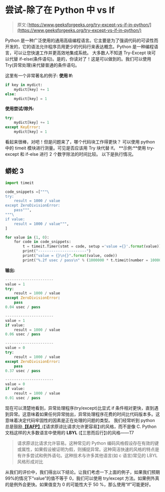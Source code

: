 # 尝试-除了在 Python 中 vs If

> 原文:[https://www.geeksforgeeks.org/try-except-vs-if-in-python/](https://www.geeksforgeeks.org/try-except-vs-if-in-python/)

Python 是一种广泛使用的通用高级编程语言。它主要是为了强调代码的可读性而开发的，它的语法允许程序员用更少的代码行来表达概念。Python 是一种编程语言，可以让您快速工作并更高效地集成系统。
大多数人不知道 Try-Except 块可以代替 if-else(条件语句)。是的，你读对了！这是可以做到的。我们可以使用 Try(异常处理)来代替普通的条件语句。

这里有一个非常著名的例子:
**使用 If:**

```py
if key in mydict:
    mydict[key] += 1
else:
    mydict[key] = 1
```

**使用尝试/除外:**

```py
try:
    mydict[key] += 1
except KeyError:
    mydict[key] = 1
```

看起来很棒，对吧！但是问题来了，哪个代码块工作得更快？
可以使用 python 中的 timeit 模块进行测量。可见是否应该用 Try 块代替 If。
**示例:**使用 try-except 和 if-else 进行 2 个数字除法的时间比较。
以下是执行情况。

## 蟒蛇 3

```py
import timeit

code_snippets =["""\
try:
    result = 1000 / value
except ZeroDivisionError:
    pass""",
"""\
if value:
    result = 1000 / value""",
]

for value in (1, 0):
    for code in code_snippets:
        t = timeit.Timer(stmt = code, setup ='value ={}'.format(value))
        print("----------------------")
        print("value = {}\n{}".format(value, code))
        print("%.2f usec / pass\n" % (1000000 * t.timeit(number = 100000)/100000))
```

**输出:**

```py
----------------------
value = 1
try:
    result = 1000 / value
except ZeroDivisionError:
    pass
0.04 usec / pass

----------------------
value = 1
if value:
    result = 1000 / value
0.06 usec / pass

----------------------
value = 0
try:
    result = 1000 / value
except ZeroDivisionError:
    pass
0.37 usec / pass

----------------------
value = 0
if value:
    result = 1000 / value
0.01 usec / pass
```

现在可以清楚地看到，异常处理程序(try/except)比显式 if 条件相对更快，直到遇到异常。这意味着如果任何异常抛出，异常处理程序花费的时间比代码版本多。这意味着决定代码牢固性的因素是正在处理的问题的类型。
我们经常听到 python 总是鼓励[**【EAFP】**](https://docs.python.org/3.5/glossary.html#term-eafp)(【请求原谅比请求允许更容易】)的风格，而不是像 C. Python 文档这样的大多数语言中使用的 **LBYL** (【三思而后行】)的风格——T7

> 请求原谅比请求允许容易。这种常见的 Python 编码风格假设存在有效的键或属性，如果假设被证明为假，则捕捉异常。这种简洁快速的风格的特点是有许多尝试和例外语句。这种技术与许多其他语言(如 c 语言)常见的 LBYL 风格形成对比

从我们的评价中，我们得出以下结论。让我们考虑一下上面的例子，如果我们预期 99%的情况下“value”的值不等于 0，我们可以使用 try/except 方法。如果例外真的是例外会更快。如果值变为 0 的可能性大于 50 %，那么使用“If”可能更好。